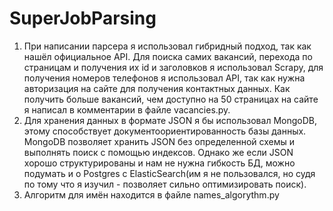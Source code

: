 # SuperJobParsing
1. При написании парсера я использовал гибридный подход, так как нашёл официальное API. Для поиска самих вакансий, перехода по страницам и получения их id и заголовков я использовал Scrapy, для получения номеров телефонов я использовал API, так как нужна авторизация на сайте для получения контактных данных. Как получить больше вакансий, чем доступно на 50 страницах на сайте я написал в комментарии в файле vacancies.py.
2. Для хранения данных в формате JSON я бы использовал MongoDB, этому способствует документоориентированность базы данных. MongoDB позволяет хранить JSON без определенной схемы и выполнять поиск с помощью индексов. Однако же если JSON хорошо структурированы и нам не нужна гибкость БД, можно подумать и о Postgres с ElasticSearch(им я не пользовался, но судя по тому что я изучил - позволяет сильно оптимизировать поиск).
3. Алгоритм для имён находится в файле names_algorythm.py

